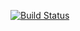 [![Build Status](https://travis-ci.com/Salikhov12/LRPI222.svg?branch=master)](https://travis-ci.com/Salikhov12/LRPI222)

